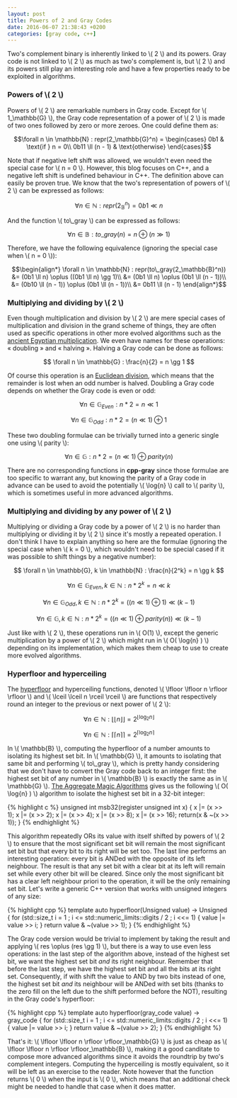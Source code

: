 ```yaml
---
layout: post
title: Powers of 2 and Gray Codes
date: 2016-06-07 21:38:43 +0200
categories: [gray code, c++]
---
```

Two's complement binary is inherently linked to \\( 2 \\) and its powers. Gray code is not linked to \\( 2 \\) as much as
two's complement is, but \\( 2 \\) and its powers still play an interesting role and have a few properties ready to be
exploited in algorithms.

### Powers of \\( 2 \\)

Powers of \\( 2 \\) are remarkable numbers in Gray code. Except for \\( 1_\mathbb{G} \\), the Gray code representation of a
power of \\( 2 \\) is made of two ones followed by zero or more zeroes. One could define them as:

$$\forall n \in \mathbb{N} : repr(2_\mathbb{G}^n) = \begin{cases}
0b1 & \text{if } n = 0\\
0b11 \ll (n - 1) & \text{otherwise}
\end{cases}$$

Note that if negative left shift was allowed, we wouldn't even need the special case for \\( n = 0 \\). However, this blog
focuses on C++, and a negative left shift is undefined behaviour in C++. The definition above can easily be proven true. We
know that the two's representation of powers of \\( 2 \\) can be expressed as follows:

$$ \forall n \in \mathbb{N} : repr(2_\mathbb{B}^n) = 0b1 \ll n $$

And the function \\( to\\_gray \\) can be expressed as follows:

$$ \forall n \in \mathbb{B} : to\_gray(n) = n \oplus (n \gg 1) $$

Therefore, we have the following equivalence (ignoring the special case when \\( n = 0 \\)):

$$\begin{align*}
\forall n \in \mathbb{N} : repr(to\_gray(2_\mathbb{B}^n)) &= (0b1 \ll n) \oplus ((0b1 \ll n) \gg 1)\\
&= (0b1 \ll n) \oplus (0b1 \ll (n - 1))\\
&= (0b10 \ll (n - 1)) \oplus (0b1 \ll (n - 1))\\
&= 0b11 \ll (n - 1)
\end{align*}$$

### Multiplying and dividing by \\( 2 \\)

Even though multiplication and division by \\( 2 \\) are mere special cases of multiplication and division in the grand
scheme of things, they are often used as specific operations in other more evolved algorithms such as the [ancient Egyptian
multiplication][wiki-egyptian-multiplication]. We even have names for these operations: « doubling » and « halving ».
Halving a Gray code can be done as follows:

$$ \forall n \in \mathbb{G} : \frac{n}{2} = n \gg 1 $$

Of course this operation is an [Euclidean division][wiki-euclidean-division], which means that the remainder is lost when
an odd number is halved. Doubling a Gray code depends on whether the Gray code is even or odd:

$$ \forall n \in \mathbb{G}_{Even} : n * 2 = n \ll 1 $$

$$ \forall n \in \mathbb{G}_{Odd} : n * 2 = (n \ll 1) \oplus 1 $$

These two doubling formulae can be trivially turned into a generic single one using \\( parity \\):

$$ \forall n \in \mathbb{G} : n * 2 = (n \ll 1) \oplus parity(n) $$

There are no corresponding functions in **cpp-gray** since those formulae are too specific to warrant any, but knowing the
parity of a Gray code in advance can be used to avoid the potentially \\( \log{n} \\) call to \\( parity \\), which is
sometimes useful in more advanced algorithms.

### Multiplying and dividing by any power of \\( 2 \\)

Multiplying or dividing a Gray code by a power of \\( 2 \\) is no harder than multiplying or dividing it by \\( 2 \\) since
it's mostly a repeated operation. I don't think I have to explain anything so here are the formulae (ignoring the special
case when \\( k = 0 \\), which wouldn't need to be special cased if it was possible to shift things by a negative number):

$$ \forall n \in \mathbb{G}, k \in \mathbb{N} : \frac{n}{2^k} = n \gg k $$

$$ \forall n \in \mathbb{G}_{Even}, k \in \mathbb{N} : n * 2^k = n \ll k $$

$$ \forall n \in \mathbb{G}_{Odd}, k \in \mathbb{N} : n * 2^k = ((n \ll 1) \oplus 1) \ll (k - 1) $$

$$ \forall n \in \mathbb{G}, k \in \mathbb{N} : n * 2^k = ((n \ll 1) \oplus parity(n)) \ll (k - 1) $$

Just like with \\( 2 \\), these operations run in \\( O(1) \\), except the generic multiplication by a power of \\( 2 \\)
which might run in \\( O( \log{n} ) \\) depending on its implementation, which makes them cheap to use to create more
evolved algorithms.

### Hyperfloor and hyperceiling

The [hyperfloor][se-math-hyperfloor] and hyperceiling functions, denoted \\( \lfloor \lfloor n \rfloor \rfloor \\) and
\\( \lceil \lceil n \rceil \rceil \\) are functions that respectively round an integer to the previous or next power of
\\( 2 \\):

$$ \forall n \in \mathbb{N} : \lfloor \lfloor n \rfloor \rfloor = 2^{\lfloor \log_2 n \rfloor} $$

$$ \forall n \in \mathbb{N} : \lceil \lceil n \rceil \rceil = 2^{\lceil \log_2 n \rceil} $$

In \\( \mathbb{B} \\), computing the hyperfloor of a number amounts to isolating its highest set bit. In \\( \mathbb{G} \\),
it amounts to isolating that same bit and performing \\( to\\_gray \\), which is pretty handy considering that we don't have
to convert the Gray code back to an integer first: the highest set bit of any number in \\( \mathbb{B} \\) is exactly the
same as in \\( \mathbb{G} \\). [The Aggregate Magic Algorithms][aggregate-magic-algo-msb] gives us the following
\\( O( \log{n} ) \\) algorithm to isolate the highest set bit in a 32-bit integer:

{% highlight c %}
unsigned int
msb32(register unsigned int x)
{
        x |= (x >> 1);
        x |= (x >> 2);
        x |= (x >> 4);
        x |= (x >> 8);
        x |= (x >> 16);
        return(x & ~(x >> 1));
}
{% endhighlight %}

This algorithm repeatedly ORs its value with itself shifted by powers of \\( 2 \\) to ensure that the most significant set
bit will remain the most significant set bit but that every bit to its right will be set too. The last line performs an
interesting operation: every bit is ANDed with the opposite of its left neighbour. The result is that any set bit with a
clear bit at its left will remain set while every other bit will be cleared. Since only the most significant bit has a clear
left neighbour priori to the operation, it will be the only remaining set bit. Let's write a generic C++ version that works
with unsigned integers of any size:

{% highlight cpp %}
template<typename Unsigned>
auto hyperfloor(Unsigned value)
    -> Unsigned
{
    for (std::size_t i = 1 ; i <= std::numeric_limits<Unsigned>::digits / 2 ;
         i <<= 1)
    {
        value |= value >> i;
    }
    return value & ~(value >> 1);
}
{% endhighlight %}

The Gray code version would be trivial to implement by taking the result and applying \\( res \oplus (res \gg 1) \\), but
there is a way to use even less operations: in the last step of the algorithm above, instead of the highest set bit, we want
the highest set bit *and* its right neighbour. Remember that before the last step, we have the highest set bit and all the
bits at its right set. Consequently, if with shift the value to AND by two bits instead of one, the highest set bit *and*
its neighbour will be ANDed with set bits (thanks to the zero fill on the left due to the shift performed before the NOT),
resulting in the Gray code's hyperfloor:

{% highlight cpp %}
template<typename Unsigned>
auto hyperfloor(gray_code<Unsigned> value)
    -> gray_code<Unsigned>
{
    for (std::size_t i = 1 ; i <= std::numeric_limits<Unsigned>::digits / 2 ;
         i <<= 1)
    {
        value |= value >> i;
    }
    return value & ~(value >> 2);
}
{% endhighlight %}

That's it: \\( \lfloor \lfloor n \rfloor \rfloor_\mathbb{G} \\) is just as cheap as \\( \lfloor \lfloor n \rfloor
\rfloor_\mathbb{B} \\), making it a good canditate to compose more advanced algorithms since it avoids the roundtrip by
two's complement integers. Computing the hyperceiling is mostly equivalent, so it will be left as an exercise to the reader.
Note however that the function returns \\( 0 \\) when the input is \\( 0 \\), which means that an additional check might be
needed to handle that case when it does matter.


  [aggregate-magic-algo-msb]: http://aggregate.org/MAGIC/#Most%20Significant%201%20Bit
  [se-math-hyperfloor]: http://math.stackexchange.com/a/1311232/36352
  [wiki-egyptian-multiplication]: https://en.wikipedia.org/wiki/Ancient_Egyptian_multiplication
  [wiki-euclidean-division]: https://en.wikipedia.org/wiki/Euclidean_division